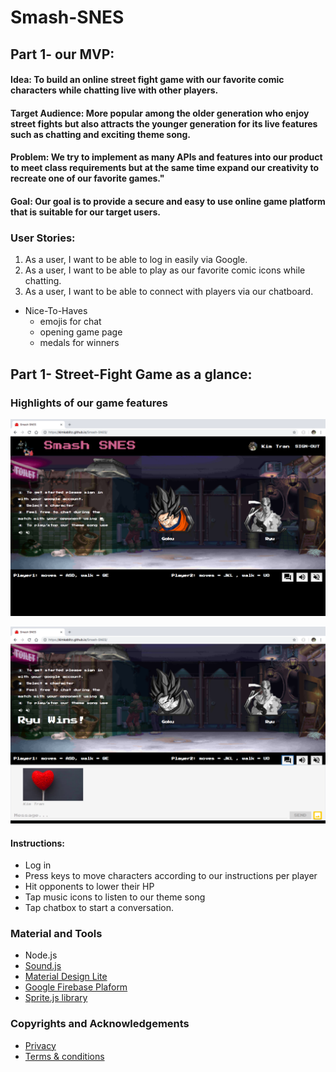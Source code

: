 # Smash-SNES

## Part 1- our MVP:

#### Idea: To build an online street fight game with our favorite comic characters while chatting live with other players.

#### Target Audience: More popular among the older generation who enjoy street fights but also attracts the younger generation for its live features such as chatting and exciting theme song.

#### Problem: We try to implement as many APIs and features into our product to meet class requirements but at the same time expand our creativity to recreate one of our favorite games."

#### Goal: Our goal is to provide a secure and easy to use online game platform that is suitable for our target users.

### User Stories:
  1. As a user, I want to be able to log in easily via Google.
  2. As a user, I want to be able to play as our favorite comic icons while chatting.
  3. As a user, I want to be able to connect with players via our chatboard. 

- Nice-To-Haves
  * emojis for chat
  * opening game page
  * medals for winners
  
 ## Part 1- Street-Fight Game as a glance:


 ### Highlights of our game features
 ![Authentication](images/game.png "Sign-in via Google Account")

 ![Live Chat](images/chat.png "Chat with your opponent")
 
#### Instructions:
  * Log in
  * Press keys to move characters according to our instructions per player
  * Hit opponents to lower their HP
  * Tap music icons to listen to our theme song
  * Tap chatbox to start a conversation.
  
  
### Material and Tools
  * Node.js
  * [Sound.js](https://www.createjs.com/soundjs)
  * [Material Design Lite](https://github.com/google/material-design-lite)
  * [Google Firebase Plaform](https://firebase.google.com)
  * [Sprite.js library](https://spritejs.readthedocs.io/en/latest/)
 
### Copyrights and Acknowledgements
  * [Privacy](https://termsfeed.com/privacy-policy/6cf81f38974eab1bf5dc46b1e06725e6)
  * [Terms & conditions](https://termsfeed.com/terms-conditions/0014ae28a1cef6301fb4b9fb42109b40)
